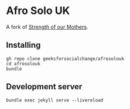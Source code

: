 # Afro Solo UK

A fork of [Strength of our Mothers](https://ourmothers.org/).

## Installing

```
gh repo clone geeksforsocialchange/afrosolouk
cd afrosolouk
bundle
```

## Development server

```
bundle exec jekyll serve --livereload
```
